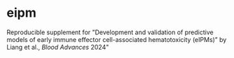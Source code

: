 # eipm
Reproducible supplement for "Development and validation of predictive models of early immune effector cell-associated hematotoxicity (eIPMs)” by Liang et al., *Blood Advances* 2024"